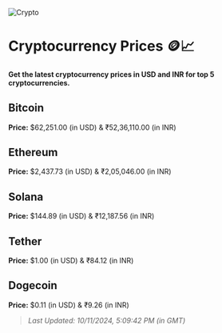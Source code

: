 
![Crypto](https://www.techguide.com.au/wp-content/uploads/2020/11/crypto3.jpeg)

# Cryptocurrency Prices 🪙📈

#### Get the latest cryptocurrency prices in USD and INR for top 5 cryptocurrencies.

## Bitcoin

**Price:** $62,251.00 (in USD) & ₹52,36,110.00 (in INR)

## Ethereum

**Price:** $2,437.73 (in USD) & ₹2,05,046.00 (in INR)

## Solana

**Price:** $144.89 (in USD) & ₹12,187.56 (in INR)

## Tether

**Price:** $1.00 (in USD) & ₹84.12 (in INR)

## Dogecoin

**Price:** $0.11 (in USD) & ₹9.26 (in INR)

> _Last Updated: 10/11/2024, 5:09:42 PM (in GMT)_
